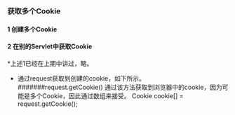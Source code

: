 ### 获取多个Cookie
#### 1 创建多个Cookie
#### 2 在别的Servlet中获取Cookie
*上述1已经在上期中讲过，略。

* 通过request获取到创建的cookie，如下所示。
 #######request.getCookie() 通过该方法获取到浏览器中的cookie，因为可能是多个Cookie，因此通过数组来接受。
 Cookie cookie[] = request.getCookie();
 
